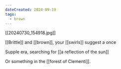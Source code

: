 ```yaml
---
dateCreated: 2024-09-19
tags:
  - brown
---
```

[[20240730_154918.jpg]]

[[Brittle]] and [[brown]], your [[swirls]] suggest a once

Supple era, searching for [[a reflection of the sun]]

Or something in the [[forest of Clementi]].

